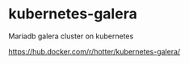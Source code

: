 # kubernetes-galera
Mariadb galera cluster on kubernetes

https://hub.docker.com/r/hotter/kubernetes-galera/
